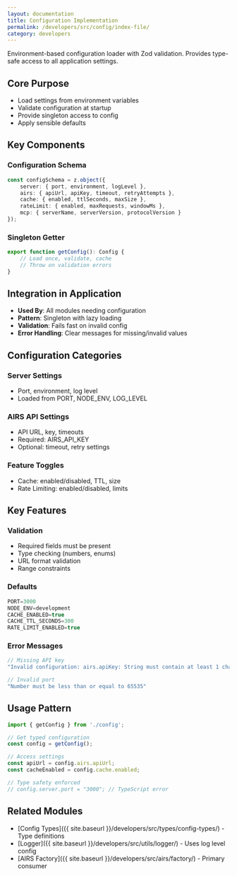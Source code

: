 ```yaml
---
layout: documentation
title: Configuration Implementation
permalink: /developers/src/config/index-file/
category: developers
---
```


Environment-based configuration loader with Zod validation. Provides type-safe access to all application settings.

## Core Purpose

- Load settings from environment variables
- Validate configuration at startup
- Provide singleton access to config
- Apply sensible defaults

## Key Components

### Configuration Schema

```typescript
const configSchema = z.object({
    server: { port, environment, logLevel },
    airs: { apiUrl, apiKey, timeout, retryAttempts },
    cache: { enabled, ttlSeconds, maxSize },
    rateLimit: { enabled, maxRequests, windowMs },
    mcp: { serverName, serverVersion, protocolVersion }
});
```

### Singleton Getter

```typescript
export function getConfig(): Config {
    // Load once, validate, cache
    // Throw on validation errors
}
```

## Integration in Application

- **Used By**: All modules needing configuration
- **Pattern**: Singleton with lazy loading
- **Validation**: Fails fast on invalid config
- **Error Handling**: Clear messages for missing/invalid values

## Configuration Categories

### Server Settings

- Port, environment, log level
- Loaded from PORT, NODE_ENV, LOG_LEVEL

### AIRS API Settings

- API URL, key, timeouts
- Required: AIRS_API_KEY
- Optional: timeout, retry settings

### Feature Toggles

- Cache: enabled/disabled, TTL, size
- Rate Limiting: enabled/disabled, limits

## Key Features

### Validation

- Required fields must be present
- Type checking (numbers, enums)
- URL format validation
- Range constraints

### Defaults

```typescript
PORT=3000
NODE_ENV=development
CACHE_ENABLED=true
CACHE_TTL_SECONDS=300
RATE_LIMIT_ENABLED=true
```

### Error Messages

```typescript
// Missing API key
"Invalid configuration: airs.apiKey: String must contain at least 1 character(s)"

// Invalid port
"Number must be less than or equal to 65535"
```

## Usage Pattern

```typescript
import { getConfig } from './config';

// Get typed configuration
const config = getConfig();

// Access settings
const apiUrl = config.airs.apiUrl;
const cacheEnabled = config.cache.enabled;

// Type safety enforced
// config.server.port = "3000"; // TypeScript error
```

## Related Modules

- [Config Types]({{ site.baseurl }}/developers/src/types/config-types/) - Type definitions
- [Logger]({{ site.baseurl }}/developers/src/utils/logger/) - Uses log level config
- [AIRS Factory]({{ site.baseurl }}/developers/src/airs/factory/) - Primary consumer
